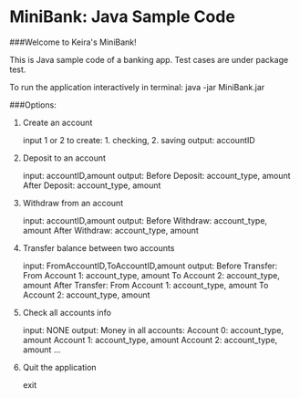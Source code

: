 # MiniBank: Java Sample Code

###Welcome to Keira's MiniBank!

This is Java sample code of a banking app. Test cases are under package test.

To run the application interactively in terminal:
java -jar MiniBank.jar

###Options:
1. Create an account
    
    input 1 or 2 to create: 1. checking, 2. saving
    output: accountID
    
2. Deposit to an account
    
    input: accountID,amount
    output: Before Deposit: account_type, amount
            After Deposit: account_type, amount
            
3. Withdraw from an account
    
    input: accountID,amount
    output: Before Withdraw: account_type, amount
            After Withdraw: account_type, amount

4. Transfer balance between two accounts
    
    input: FromAccountID,ToAccountID,amount
    output: Before Transfer: 
             From Account 1: account_type, amount
             To Account 2: account_type, amount
            After Transfer: 
             From Account 1: account_type, amount
             To Account 2: account_type, amount

5. Check all accounts info
    
    input: NONE
    output: Money in all accounts:
             Account 0: account_type, amount
             Account 1: account_type, amount
             Account 2: account_type, amount
             ...

6. Quit the application
    
    exit
